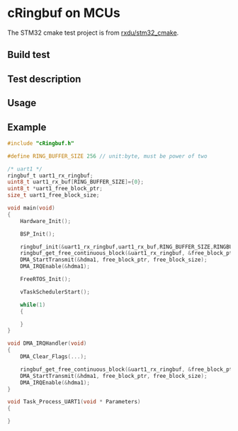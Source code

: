 # cRingbuf on MCUs

The STM32 cmake test project is from [rxdu/stm32_cmake](https://github.com/rxdu/stm32_cmake).

## Build test

## Test description

## Usage


## Example

```c
#include "cRingbuf.h"

#define RING_BUFFER_SIZE 256 // unit:byte, must be power of two

/* uart1 */
ringbuf_t uart1_rx_ringbuf;
uint8_t uart1_rx_buf[RING_BUFFER_SIZE]={0};
uint8_t *uart1_free_block_ptr;
size_t uart1_free_block_size;

void main(void)
{
    Hardware_Init();

    BSP_Init();

    ringbuf_init(&uart1_rx_ringbuf,uart1_rx_buf,RING_BUFFER_SIZE,RINGBUF_RULE_FILL);
    ringbuf_get_free_continuous_block(&uart1_rx_ringbuf, &free_block_ptr, &uart1_free_block_size);
    DMA_StartTransmit(&hdma1, free_block_ptr, free_block_size);
    DMA_IRQEnable(&hdma1);

    FreeRTOS_Init();

    vTaskSchedulerStart();

    while(1)
    {

    }
}

void DMA_IRQHandler(void)
{
    DMA_Clear_Flags(...);

    ringbuf_get_free_continuous_block(&uart1_rx_ringbuf, &free_block_ptr, &uart1_free_block_size);
    DMA_StartTransmit(&hdma1, free_block_ptr, free_block_size);
    DMA_IRQEnable(&hdma1);
}

void Task_Process_UART1(void * Parameters)
{

}
```




